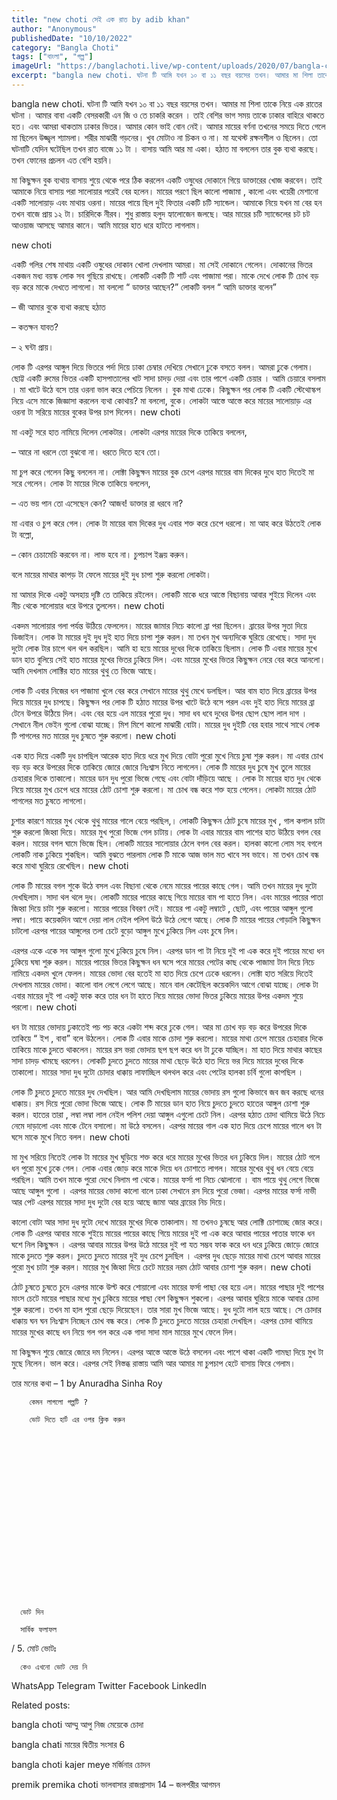 ```yaml
---
title: "new choti সেই এক রাত by adib khan"
author: "Anonymous"
publishedDate: "10/10/2022"
category: "Bangla Choti"
tags: ["বাংলা", "গল্প"]
imageUrl: "https://banglachoti.live/wp-content/uploads/2020/07/bangla-choti-ammu-150x150.jpg"
excerpt: "bangla new choti. ঘটনা টি আমি যখন ১০ বা ১১ বছর বয়সের তখন। আমার মা শিলা তাকে নিয়ে এক রাতের ঘটনা । আমার বাবা একটি বেসরকারী এন জি ও তে চাকরি করেন । তাই বেশির ভাগ সময় তাকে ঢাকার বাহিরে থাকতে হত। এবং আমরা..."
---
```


bangla new choti. ঘটনা টি আমি যখন ১০ বা ১১ বছর বয়সের তখন। আমার মা শিলা তাকে নিয়ে এক রাতের ঘটনা । আমার বাবা একটি বেসরকারী এন জি ও তে চাকরি করেন । তাই বেশির ভাগ সময় তাকে ঢাকার বাহিরে থাকতে হত। এবং আমরা থাকতাম ঢাকার ভিতর। আমার কোন ভাই বোন নেই। আমার মায়ের বর্ণনা তখনের সময়ে দিতে গেলে মা ছিলেন উজ্জ্বল শ্যামলা। শরীর মাঝারী গড়নের। খুব মোটাও না চিকন ও না। মা যথেস্ট রক্ষনশীল ও ছিলেন। তো ঘটনাটি যেদিন ঘটেছিল তখন রাত বাজে ১১ টা । বাসায় আমি আর মা একা। হঠাত মা বললেন তার বুক ব্যথা করছে। তখন ফোনের প্রচলন এত বেশি হয়নি।


মা কিছুক্ষন বুক ব্যথায় বাসায় শুয়ে থেকে পরে ঠিক করলেন একটি ওষুধের দোকানে গিয়ে ডাক্তারের খোজ করবেন। তাই আমাকে নিয়ে বাসায় পরা সালোয়ার পরেই বের হলেন। মায়ের পরণে ছিল কালো পাজামা , কালো এবং খয়েরী মেশানো একটি সালোয়াড় এবং মাথায় ওরনা। মায়ের পায়ে ছিল দুই ফিতার একটি চটি স্যান্ডেল। আমাকে নিয়ে যখন মা বের হন তখন বাজে প্রায় ১২ টা। চারিদিকে নীরব। শুধু রাস্তায় হলুদ হ্যালোজেন জলছে। আর মায়ের চটি স্যান্ডেলের চট চট আওয়াজ আসছে আমার কানে। আমি মায়ের হাত ধরে হাটতে লাগলাম।


new choti


একটি গলির শেষ মাথায় একটি ওষুধের দোকান খোলা দেখলাম আমরা। মা সেই দোকানে গেলেন। দোকানের ভিতর একজন মধ্য বয়স্ক লোক সব গুছিয়ে রাখছে। লোকটি একটি টি শার্ট এবং পাজামা পরা। মাকে দেখে লোক টি চোখ বড় বড় করে মাকে দেখতে লাগলো। মা বললো “ ডাক্তার আছেন?” লোকটি বলল “ আমি ডাক্তার বলেন”

– জী আমার বুকে ব্যথা করছে হঠাত

– কতক্ষন যাবত?

– ২ ঘন্টা প্রায়।


লোক টি এরপর আঙ্গুল দিয়ে ভিতরে পর্দা দিয়ে ঢাকা চেম্বার দেখিয়ে সেখানে ঢুকে বসতে বলল। আমরা ঢুকে গেলাম। ছোট্ট একটি রুমের ভিতর একটি হাসপাতালের খাট সাদা চাদড় দেয়া এবং তার পাশে একটি চেয়ার । আমি চেয়ারে বসলাম । মা খাটে উঠে বসে তার ওরনা ভাল করে পেচিয়ে নিলেন । বুক মাথা ঢেকে। কিছুক্ষন পর লোক টি একটি স্টেথোস্কপ নিয়ে এসে মাকে জিজ্ঞাসা করলেন ব্যথা কোথায়? মা বললো, বুকে। লোকটা আস্তে আস্তে করে মায়ের সালোয়াড় এর ওরনা টা সরিয়ে মায়ের বুকের উপর চাপ দিলেন। new choti


মা একটু সরে হাত নামিয়ে দিলেন লোকটার। লোকটা এরপর মায়ের দিকে তাকিয়ে বললেন,

– আরে না ধরলে তো বুঝবো না। ধরতে দিতে হবে তো।

মা চুপ করে গেলেন কিছু বললেন না। লোক্টা কিছুক্ষন মায়ের বুক চেপে এরপর মায়ের বাম দিকের দুধে হাত দিতেই মা সরে গেলেন। লোক টা মায়ের দিকে তাকিয়ে বললেন,

– এত ভয় পান তো এসেছেন কেন? আজব! ডাক্তার রা ধরবে না?












মা এবার ও চুপ করে গেল। লোক টা মায়ের বাম দিকের দুধ এবার শক্ত করে চেপে ধরলো। মা আহ করে উঠতেই লোক টা বল্লো,

– কোন চেচামেচি করবেন না। লাভ হবে না। চুপচাপ ইঞ্জয় করুন।

বলে মায়ের মাথার কাপড় টা ফেলে মায়ের দুই দুধ চাপা শুরু করলো লোকটা।

মা আমার দিকে একটু অসহায় দৃষ্টি তে তাকিয়ে রইলেন। লোকটি মাকে ধরে আস্তে বিছানায় আবার শুইয়ে দিলেন এবং নীচ থেকে সালোয়ার ধরে উপরে তুললেন। new choti


একদম সালোয়ার গলা পর্যন্ত উঠিয়ে ফেললেন। মায়ের জামার নিচে কালো ব্রা পরা ছিলেন। ব্রায়ের উপর সুতা দিয়ে ডিজাইন। লোক টা মায়ের দুই দুধ দুই হাত দিয়ে চাপা শুরু করল। মা তখন মুখ অন্যদিকে ঘুরিয়ে রেখেছে। সাদা দুধ দুটো লোক টার চাপে থল থল করছিল। আমি হা হয়ে মায়ের দুধের দিকে তাকিয়ে ছিলাম। লোক টি এবার মায়ের মুখে ডান হাত বুলিয়ে সেই হাত মায়ের মুখের ভিতর ঢুকিয়ে দিল। এবং মায়ের মুখের ভিতর কিছুক্ষন নেরে বের করে আনলো। আমি দেখলাম লোক্টির হাত মায়ের থুথু তে ভিজে আছে।


লোক টি এবার নিজের ধন পাজামা খুলে বের করে সেখানে মায়ের থুথু মেখে ডলছিল। আর বাম হাত দিয়ে ব্রায়ের উপর দিয়ে মায়ের দুধ চাপছে। কিছুক্ষন পর লোক টি হঠাত মায়ের উপর খাটে উঠে বসে পরল এবং দুই হাত দিয়ে মায়ের ব্রা টেনে উপরে উঠিয়ে দিল। এবং বের হয়ে এল মায়ের পুরো দুধ। সাদা ধব ধবে দুধের উপর ছোপ ছোপ লাল দাগ । সেখানে নীল ভেইন গুলো বোঝা যাচ্ছে। মিশ মিশে কালো মাঝারী বোটা। মায়ের দুধ দুইটি বের হবার সাথে সাথে লোক টি পাগলের মত মায়ের দুধ চুষতে শুরু করলো। new choti


এক হাত দিয়ে একটি দুধ চাপছিল আরেক হাত দিয়ে ধরে মুখ দিয়ে বোটা পুরো মুখে নিয়ে চুষা শুরু করল। মা এবার চোখ বড় বড় করে উপরের দিকে তাকিয়ে জোরে জোরে নিঃশ্বাস নিতে লাগলেন। লোক টি মায়ের দুধ চুষে মুখ তুলে মায়ের চেহারার দিকে তাকালো। মায়ের ডান দুধ পুরো ভিজে গেছে এবং বোটা দাঁড়িয়ে আছে । লোক টা মায়ের হাত দুধ থেকে নিয়ে মায়ের মুখ চেপে ধরে মায়ের ঠোট চোশা শুরু করলো। মা চোখ বন্ধ করে শক্ত হয়ে গেলেন। লোকটা মায়ের ঠোট পাগলের মত চুষতে লাগলো।


চুশার কারণে মায়ের মুখ থেকে থুথু মায়ের গালে বেয়ে পরছিল,। লোকটি কিছুক্ষন ঠোট চুষে মায়ের মুখ , গাল কপাল চাটা শুরু করলো জিহ্বা দিয়ে। মায়ের মুখ পুরো ভিজে গেল চাটায়। লোক টা এবার মায়ের বাম পাশের হাত উঠিয়ে বগল বের করল। মায়ের বগল ঘামে ভিজে ছিল। লোকটি মায়ের সালোয়ার ঠেলে বগল বের করল। হালকা কালো লোম সহ বগলে লোকটি নাক ঢুকিয়ে শুকছিল। আমি বুঝতে পারলাম লোক টি মাকে আজ ভাল মত খাবে সব ভাবে। মা তখন চোখ বন্ধ করে মাথা ঘুরিয়ে রেখেছিল। new choti


লোক টি মায়ের বগল শুকে উঠে বসল এবং বিছানা থেকে নেমে মায়ের পায়ের কাছে গেল। আমি তখন মায়ের দুধ দুটো দেখছিলাম। সাদা থল থলে দুধ। লোকটি মায়ের পায়ের কাছে গিয়ে মায়ের বাম পা হাতে নিল। এবং মায়ের পায়ের পাতা জিহ্বা দিয়ে চাটা শুরু করলো। মায়ের পায়ের বিবরণ দেই। মায়ের পা একটু লম্বাটে , ছোট, এবং পায়ের আঙ্গুল গুলো লম্বা। পায়ে কয়েকদিন আগে দেয়া লাল নেইল পলিশ উঠে উঠে লেগে আছে। লোক টি মায়ের পায়ের গোড়ালি কিছুক্ষন চাটলো এরপর পায়ের আঙ্গুলের তলা চেটে বুড়ো আঙ্গুল মুখে ঢুকিয়ে নিল এবং চুষে নিল।


এরপর একে একে সব আঙ্গুল গুলো মুখে ঢুকিয়ে চুষে নিল। এরপর ডান পা টা নিয়ে দুই পা এক করে দুই পায়ের মধ্যে ধন ঢুকিয়ে ঘষা শুরু করল। মায়ের পায়ের ভিতর কিছুক্ষন ধন ঘসে পরে মায়ের পেটের কাছ থেকে পাজামা টান দিয়ে নিচে নামিয়ে একদম খুলে ফেলল। মায়ের ভোদা বের হতেই মা হাত দিয়ে চেপে ঢেকে ধরলেন। লোক্টা হাত সরিয়ে দিতেই দেখলাম মায়ের ভোদা। কালো বাল লেগে লেগে আছে। মানে বাল কেটেছিল কয়েকদিন আগে বোঝা যাচ্ছে। লোক টা এবার মায়ের দুই পা একটু ফাক করে তার ধন টা হাতে নিয়ে মায়ের ভোদা ভিতর ঢুকিয়ে মায়ের উপর একদম শুয়ে পরলো। new choti


ধন টা মায়ের ভোদায় ঢুকাতেই পচ পচ করে একটা শব্দ করে ঢুকে গেল। আর মা চোখ বড় বড় করে উপরের দিকে তাকিয়ে “ ইশ , বাবা” বলে উঠলেন। লোক টি এবার মাকে চোদা শুরু করলো। মায়ের মাথা চেপে মায়ের চেহারার দিকে তাকিয়ে মাকে চুদতে থাকলেন। মায়ের রস ভরা ভোদায় ছপ ছপ করে ধন টা ঢুকে যাচ্ছিল। মা হাত দিয়ে মাথার কাছের সাদা চাদড় খামছে ধরলেন। লোকটি চুদতে চুদতে মায়ের মাথা ছেড়ে উঠে হাত দিয়ে ভর দিয়ে মায়ের দুধের দিকে তাকালো। মায়ের সাদা দুধ দুটো চোদার ধাক্কায় লাফাচ্ছিল থলথল করে এবং পেটের হালকা চর্বি গুলো কাপছিল ।


লোক টি চুদতে চুদতে মায়ের দুধ দেখছিল। আর আমি দেখছিলাম মায়ের ভোদায় রস গুলো কিভাবে জব জব করছে ধনের ধাক্কায়। রস দিয়ে পুরো ভোদা ভিজে আছে। লোক টি মায়ের ডান হাত নিয়ে চুদতে চুদতে হাতের আঙ্গুল চোশা শুরু করল। হাতের তারা , লম্বা লম্বা লাল নেইল পলিশ দেয়া আঙ্গুল এগুলো চেটে নিল। এরপর হঠাত চোদা থামিয়ে উঠে নিচে নেমে দাড়ালো এবং মাকে টেনে বসালো। মা উঠে বসলেন। এরপর মায়ের গাল এক হাত দিয়ে চেপে মায়ের গালে ধন টা ঘসে মাকে মুখে নিতে বলল। new choti


মা মুখ সরিয়ে নিতেই লোক টা মায়ের মুখ ঘুড়িয়ে শক্ত করে ধরে মায়ের মুখের ভিতর ধন ঢুকিয়ে দিল। মায়ের ঠোট গলে ধন পুরো মুখে ঢুকে গেল। লোক এবার জোড় করে মাকে দিয়ে ধন চোশাতে লাগল। মায়ের মুখের থুথু ধন বেয়ে বেয়ে পরছিল। আমি তখন মাকে পুরো দেখে নিলাম পা থেকে। মায়ের ফর্সা পা নিচে ঝোলানো । বাম পায়ে থুথু লেগে ভিজে আছে আঙ্গুল গুলো । এরপর মায়ের ভোদা কালো বালে ঢাকা সেখানে রস দিয়ে পুরো ভেজা। এরপর মায়ের ফর্সা নাভী আর পেট এরপর মায়ের সাদা দুধ দুটো বের হয়ে আছে জামা আর ব্রায়ের নিচ দিয়ে।


কালো বোটা আর সাদা দুধ দুটো দেখে মায়ের মুখের দিকে তাকালাম। মা তখনও চুষছে আর লোক্টি চোশাচ্ছে জোর করে। লোক টি এরপর আবার মাকে শুইয়ে মায়ের পায়ের কাছে গিয়ে মায়ের দুই পা এক করে আবার পায়ের পাতার ফাকে ধন ঘশে নিল কিছুক্ষন । এরপর আবার মায়ের উপর উঠে মায়ের দুই পা যত সম্ভব ফাক করে ধন ধরে ঢুকিয়ে জোড়ে জোরে মাকে চুদতে শুরু করল। চুদতে চুদতে মায়ের দুই দুধ চেপে চুদছিল । এরপর দুধ ছেড়ে মায়ের মাথা চেপে আবার মায়ের পুরো মুখ চাটা শুরু করল। মায়ের মুখ জিহ্বা দিয়ে চেটে মায়ের নরম ঠোট আবার চোশা শুরু করল। new choti


ঠোট চুষতে চুষতে চুদে এরপর মাকে উল্ট করে শোয়ালো এবং মায়ের ফর্সা পাছা বের হয়ে এল। মায়ের পাছার দুই পাশের মাংস চেটে মায়ের পাছার মধ্যে মুখ ঢুকিয়ে মায়ের পাছা বেশ কিছুক্ষন শুকলো। এরপর আবার ঘুরিয়ে মাকে আবার চোদা শুরু করলো। তখন মা হাল পুরো ছেড়ে দিয়েছেন। তার সারা মুখ ভিজে আছে। দুধ দুটো লাল হয়ে আছে। সে চোদার ধাক্কায় ঘন ঘন নিঃশ্বাস নিচ্ছেন চোখ বন্ধ করে। লোক টি চুদতে চুদতে মায়ের চেহারা দেখছিল। এরপর চোদা থামিয়ে মায়ের মুখের কাছে ধন নিয়ে গল গল করে এক গাদা সাদা মাল মায়ের মুখে ফেলে দিল।


মা কিছুক্ষন শুয়ে জোরে জোরে দম নিলেন। এরপর আস্তে আস্তে উঠে বসলেন এবং পাশে থাকা একটি গামছা দিয়ে মুখ টা মুছে নিলেন। ভাল করে। এরপর সেই নিস্তব্ধ রাস্তায় আমি আর আমার মা চুপচাপ হেটে বাসায় ফিরে গেলাম।


তার মনের কথা – 1 by Anuradha Sinha Roy


 
 
 
        কেমন লাগলো গল্পটি ?      
 
        ভোট দিতে হার্ট এর ওপর ক্লিক করুন      
 
 
 
 
 
 
 
 
 
 
 
 
 
 
 
 
 
 
 
 
 
      ভোট দিন    
 
      সার্বিক ফলাফল 
 / 5. মোট ভোটঃ 
 
 
      কেও এখনো ভোট দেয় নি    
 
 
 
 
WhatsApp
Telegram
Twitter
Facebook
LinkedIn




Related posts:






bangla choti আম্মু আপু নিজ মেয়েকে চোদা




bangla chati মায়ের দ্বিতীয় সংসার 6




bangla choti kajer meye মর্জিনার চোদন




premik premika choti ভালবাসার রাজপ্রাসাদ 14 – জলপরীর আগমন
